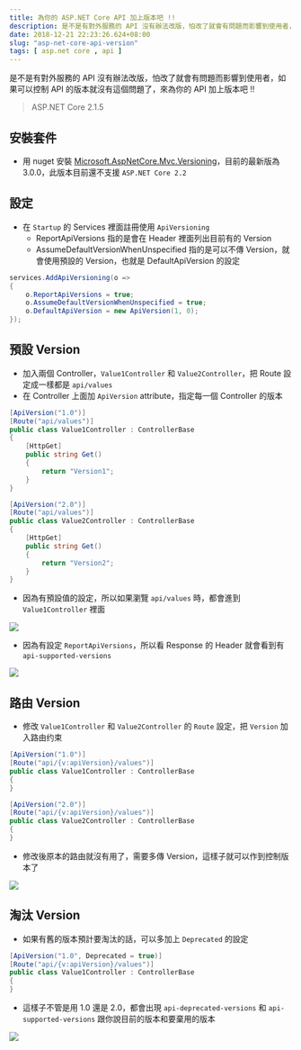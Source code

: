 ```yaml
---
title: 為你的 ASP.NET Core API 加上版本吧 !!
description: 是不是有對外服務的 API 沒有辦法改版，怕改了就會有問題而影響到使用者，如果可以控制 API 的版本就沒有這個問題了，來為你的 API 加上版本吧 !!
date: 2018-12-21 22:23:26.624+08:00
slug: "asp-net-core-api-version"
tags: [ asp.net core , api ]
---
```


是不是有對外服務的 API 沒有辦法改版，怕改了就會有問題而影響到使用者，如果可以控制 API 的版本就沒有這個問題了，來為你的 API 加上版本吧 !!

> ASP.NET Core 2.1.5

## 安裝套件

- 用 nuget 安裝 [Microsoft.AspNetCore.Mvc.Versioning](https://www.nuget.org/packages/microsoft.aspnetcore.mvc.versioning/)，目前的最新版為 3.0.0，此版本目前還不支援 `ASP.NET Core 2.2`

## 設定

- 在 `Startup` 的 Services 裡面註冊使用 `ApiVersioning`
	- ReportApiVersions 指的是會在 Header 裡面列出目前有的 Version
	- AssumeDefaultVersionWhenUnspecified 指的是可以不傳 Version，就會使用預設的 Version，也就是 DefaultApiVersion 的設定

```csharp
services.AddApiVersioning(o =>
{
    o.ReportApiVersions = true;
    o.AssumeDefaultVersionWhenUnspecified = true;
    o.DefaultApiVersion = new ApiVersion(1, 0);
});
```

## 預設 Version

- 加入兩個 Controller，`Value1Controller` 和 `Value2Controller`，把 Route 設定成一樣都是 `api/values`
- 在 Controller 上面加 `ApiVersion` attribute，指定每一個 Controller 的版本

```csharp
[ApiVersion("1.0")]
[Route("api/values")]
public class Value1Controller : ControllerBase
{
    [HttpGet]
    public string Get()
    {
        return "Version1";
    }
}
```

```csharp
[ApiVersion("2.0")]
[Route("api/values")]
public class Value2Controller : ControllerBase
{
    [HttpGet]
    public string Get()
    {
        return "Version2";
    }
}
```

- 因為有預設值的設定，所以如果瀏覽 `api/values` 時，都會進到 `Value1Controller` 裡面

![](/images/404.webp)

- 因為有設定 `ReportApiVersions`，所以看 Response 的 Header 就會看到有 `api-supported-versions`

![](/images/404.webp)

## 路由 Version

- 修改 `Value1Controller` 和 `Value2Controller` 的 `Route` 設定，把 `Version` 加入路由约束

```csharp
[ApiVersion("1.0")]
[Route("api/{v:apiVersion}/values")]
public class Value1Controller : ControllerBase
{
}
```

```csharp
[ApiVersion("2.0")]
[Route("api/{v:apiVersion}/values")]
public class Value2Controller : ControllerBase
{
}
```

- 修改後原本的路由就沒有用了，需要多傳 Version，這樣子就可以作到控制版本了

![](/images/404.webp)

## 淘汰 Version

- 如果有舊的版本預計要淘汰的話，可以多加上 `Deprecated` 的設定

```csharp
[ApiVersion("1.0", Deprecated = true)]
[Route("api/{v:apiVersion}/values")]
public class Value1Controller : ControllerBase
{
}
```

- 這樣子不管是用 1.0 還是 2.0，都會出現 `api-deprecated-versions` 和 `api-supported-versions` 跟你說目前的版本和要棄用的版本

![](/images/404.webp)